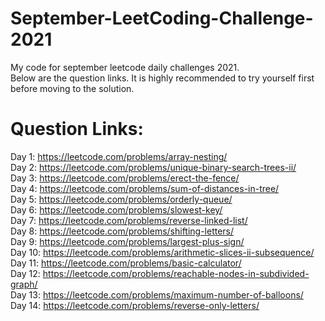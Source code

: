 # September-LeetCoding-Challenge-2021
My code for september leetcode daily challenges 2021.                                                                                                                               
Below are the question links. It is highly recommended to try yourself first before moving to the solution.

# Question Links:
Day 1: https://leetcode.com/problems/array-nesting/                                                                                                                                 
Day 2: https://leetcode.com/problems/unique-binary-search-trees-ii/                                                                                                                 
Day 3: https://leetcode.com/problems/erect-the-fence/                                                                                                                               
Day 4: https://leetcode.com/problems/sum-of-distances-in-tree/                                                                                                                    
Day 5: https://leetcode.com/problems/orderly-queue/                                                                                                                                 
Day 6: https://leetcode.com/problems/slowest-key/                                                                                                                                   
Day 7: https://leetcode.com/problems/reverse-linked-list/                                                                                                                         
Day 8: https://leetcode.com/problems/shifting-letters/                                                                                                                            
Day 9: https://leetcode.com/problems/largest-plus-sign/                                                                                                                           
Day 10: https://leetcode.com/problems/arithmetic-slices-ii-subsequence/                                                                                                            
Day 11: https://leetcode.com/problems/basic-calculator/                                                                                                                           
Day 12: https://leetcode.com/problems/reachable-nodes-in-subdivided-graph/                                                                                                        
Day 13: https://leetcode.com/problems/maximum-number-of-balloons/                                                                                                                   
Day 14: https://leetcode.com/problems/reverse-only-letters/
